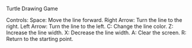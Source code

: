 Turtle Drawing Game

Controls:
Space: Move the line forward.
Right Arrow: Turn the line to the right.
Left Arrow: Turn the line to the left.
C: Change the line color.
Z: Increase the line width.
X: Decrease the line width.
A: Clear the screen.
R: Return to the starting point.

